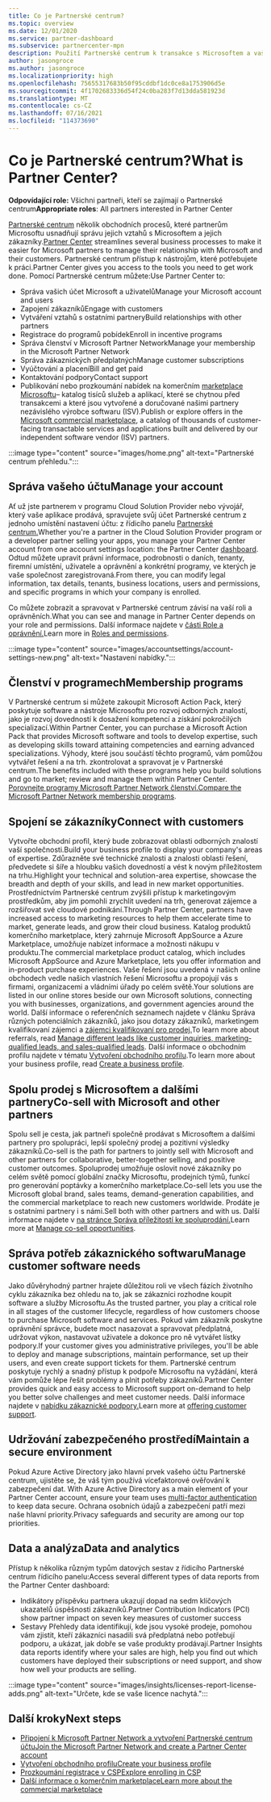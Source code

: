 ```yaml
---
title: Co je Partnerské centrum?
ms.topic: overview
ms.date: 12/01/2020
ms.service: partner-dashboard
ms.subservice: partnercenter-mpn
description: Použití Partnerské centrum k transakce s Microsoftem a vašimi zákazníky
author: jasongroce
ms.author: jasongroce
ms.localizationpriority: high
ms.openlocfilehash: 75655317683b50f95cddbf1dc0ce8a1753906d5e
ms.sourcegitcommit: 4f1702683336d54f24c0ba283f7d13dda581923d
ms.translationtype: MT
ms.contentlocale: cs-CZ
ms.lasthandoff: 07/16/2021
ms.locfileid: "114373690"
---
```

# <a name="what-is-partner-center"></a><span data-ttu-id="fc5d5-103">Co je Partnerské centrum?</span><span class="sxs-lookup"><span data-stu-id="fc5d5-103">What is Partner Center?</span></span>

<span data-ttu-id="fc5d5-104">**Odpovídající role:** Všichni partneři, kteří se zajímají o Partnerské centrum</span><span class="sxs-lookup"><span data-stu-id="fc5d5-104">**Appropriate roles**: All partners interested in Partner Center</span></span>

<span data-ttu-id="fc5d5-105">[Partnerské centrum](https://partner.microsoft.com/dashboard/home) několik obchodních procesů, které partnerům Microsoftu usnadňují správu jejich vztahů s Microsoftem a jejich zákazníky.</span><span class="sxs-lookup"><span data-stu-id="fc5d5-105">[Partner Center](https://partner.microsoft.com/dashboard/home) streamlines several business processes to make it easier for Microsoft partners to manage their relationship with Microsoft and their customers.</span></span> <span data-ttu-id="fc5d5-106">Partnerské centrum přístup k nástrojům, které potřebujete k práci.</span><span class="sxs-lookup"><span data-stu-id="fc5d5-106">Partner Center gives you access to the tools you need to get work done.</span></span> <span data-ttu-id="fc5d5-107">Pomocí Partnerské centrum můžete:</span><span class="sxs-lookup"><span data-stu-id="fc5d5-107">Use Partner Center to:</span></span>

- <span data-ttu-id="fc5d5-108">Správa vašich účet Microsoft a uživatelů</span><span class="sxs-lookup"><span data-stu-id="fc5d5-108">Manage your Microsoft account and users</span></span>
- <span data-ttu-id="fc5d5-109">Zapojení zákazníků</span><span class="sxs-lookup"><span data-stu-id="fc5d5-109">Engage with customers</span></span>
- <span data-ttu-id="fc5d5-110">Vytváření vztahů s ostatními partnery</span><span class="sxs-lookup"><span data-stu-id="fc5d5-110">Build relationships with other partners</span></span>
- <span data-ttu-id="fc5d5-111">Registrace do programů pobídek</span><span class="sxs-lookup"><span data-stu-id="fc5d5-111">Enroll in incentive programs</span></span>
- <span data-ttu-id="fc5d5-112">Správa členství v Microsoft Partner Network</span><span class="sxs-lookup"><span data-stu-id="fc5d5-112">Manage your membership in the Microsoft Partner Network</span></span>
- <span data-ttu-id="fc5d5-113">Správa zákaznických předplatných</span><span class="sxs-lookup"><span data-stu-id="fc5d5-113">Manage customer subscriptions</span></span>
- <span data-ttu-id="fc5d5-114">Vyúčtování a placení</span><span class="sxs-lookup"><span data-stu-id="fc5d5-114">Bill and get paid</span></span>
- <span data-ttu-id="fc5d5-115">Kontaktování podpory</span><span class="sxs-lookup"><span data-stu-id="fc5d5-115">Contact support</span></span>
- <span data-ttu-id="fc5d5-116">Publikování nebo prozkoumání nabídek na komerčním [marketplace Microsoftu](/azure/marketplace)– katalog tisíců služeb a aplikací, které se chytnou před transakcemi a které jsou vytvořené a doručované našimi partnery nezávislého výrobce softwaru (ISV).</span><span class="sxs-lookup"><span data-stu-id="fc5d5-116">Publish or explore offers in the [Microsoft commercial marketplace](/azure/marketplace), a catalog of thousands of customer-facing transactable services and applications built and delivered by our independent software vendor (ISV) partners.</span></span>

:::image type="content" source="images/home.png" alt-text="Partnerské centrum přehledu.":::

## <a name="manage-your-account"></a><span data-ttu-id="fc5d5-118">Správa vašeho účtu</span><span class="sxs-lookup"><span data-stu-id="fc5d5-118">Manage your account</span></span>

<span data-ttu-id="fc5d5-119">Ať už jste partnerem v programu Cloud Solution Provider nebo vývojář, který vaše aplikace prodává, spravujete svůj účet Partnerské centrum z jednoho umístění nastavení účtu: z řídicího panelu [Partnerské centrum.](https://partner.microsoft.com/dashboard/home)</span><span class="sxs-lookup"><span data-stu-id="fc5d5-119">Whether you're a partner in the Cloud Solution Provider program or a developer partner selling your apps, you manage your Partner Center account from one account settings location: the Partner Center [dashboard](https://partner.microsoft.com/dashboard/home).</span></span> <span data-ttu-id="fc5d5-120">Odtud můžete upravit právní informace, podrobnosti o daních, tenanty, firemní umístění, uživatele a oprávnění a konkrétní programy, ve kterých je vaše společnost zaregistrovaná.</span><span class="sxs-lookup"><span data-stu-id="fc5d5-120">From there, you can modify legal information, tax details, tenants, business locations, users and permissions, and specific programs in which your company is enrolled.</span></span>

<span data-ttu-id="fc5d5-121">Co můžete zobrazit a spravovat v Partnerské centrum závisí na vaší roli a oprávněních.</span><span class="sxs-lookup"><span data-stu-id="fc5d5-121">What you can see and manage in Partner Center depends on your role and permissions.</span></span> <span data-ttu-id="fc5d5-122">Další informace najdete v [části Role a oprávnění.](permissions-overview.md)</span><span class="sxs-lookup"><span data-stu-id="fc5d5-122">Learn more in [Roles and permissions](permissions-overview.md).</span></span>

:::image type="content" source="images/accountsettings/account-settings-new.png" alt-text="Nastavení nabídky.":::

## <a name="membership-programs"></a><span data-ttu-id="fc5d5-124">Členství v programech</span><span class="sxs-lookup"><span data-stu-id="fc5d5-124">Membership programs</span></span>

<span data-ttu-id="fc5d5-125">V Partnerské centrum si můžete zakoupit Microsoft Action Pack, který poskytuje software a nástroje Microsoftu pro rozvoj odborných znalostí, jako je rozvoj dovedností k dosažení kompetencí a získání pokročilých specializací.</span><span class="sxs-lookup"><span data-stu-id="fc5d5-125">Within Partner Center, you can purchase a Microsoft Action Pack that provides Microsoft software and tools to develop expertise, such as developing skills toward attaining competencies and earning advanced specializations.</span></span> <span data-ttu-id="fc5d5-126">Výhody, které jsou součástí těchto programů, vám pomůžou vytvářet řešení a na trh. zkontrolovat a spravovat je v Partnerské centrum.</span><span class="sxs-lookup"><span data-stu-id="fc5d5-126">The benefits included with these programs help you build solutions and go to market; review and manage them within Partner Center.</span></span> <span data-ttu-id="fc5d5-127">[Porovnejte programy Microsoft Partner Network členství.](https://partner.microsoft.com/membership/compare-offers)</span><span class="sxs-lookup"><span data-stu-id="fc5d5-127">[Compare the Microsoft Partner Network membership programs](https://partner.microsoft.com/membership/compare-offers).</span></span>

## <a name="connect-with-customers"></a><span data-ttu-id="fc5d5-128">Spojení se zákazníky</span><span class="sxs-lookup"><span data-stu-id="fc5d5-128">Connect with customers</span></span>

<span data-ttu-id="fc5d5-129">Vytvořte obchodní profil, který bude zobrazovat oblasti odborných znalostí vaší společnosti.</span><span class="sxs-lookup"><span data-stu-id="fc5d5-129">Build your business profile to display your company's areas of expertise.</span></span> <span data-ttu-id="fc5d5-130">Zdůrazněte své technické znalosti a znalosti oblasti řešení, předvedete si šíře a hloubku vašich dovedností a vést k novým příležitostem na trhu.</span><span class="sxs-lookup"><span data-stu-id="fc5d5-130">Highlight your technical and solution-area expertise, showcase the breadth and depth of your skills, and lead in new market opportunities.</span></span> <span data-ttu-id="fc5d5-131">Prostřednictvím Partnerské centrum zvýšili přístup k marketingovým prostředkům, aby jim pomohli zrychlit uvedení na trh, generovat zájemce a rozšiřovat své cloudové podnikání.</span><span class="sxs-lookup"><span data-stu-id="fc5d5-131">Through Partner Center, partners have increased access to marketing resources to help them accelerate time to market, generate leads, and grow their cloud business.</span></span> <span data-ttu-id="fc5d5-132">Katalog produktů komerčního marketplace, který zahrnuje Microsoft AppSource a Azure Marketplace, umožňuje nabízet informace a možnosti nákupu v produktu.</span><span class="sxs-lookup"><span data-stu-id="fc5d5-132">The commercial marketplace product catalog, which includes Microsoft AppSource and Azure Marketplace, lets you offer information and in-product purchase experiences.</span></span> <span data-ttu-id="fc5d5-133">Vaše řešení jsou uvedená v našich online obchodech vedle našich vlastních řešení Microsoftu a propojují vás s firmami, organizacemi a vládními úřady po celém světě.</span><span class="sxs-lookup"><span data-stu-id="fc5d5-133">Your solutions are listed in our online stores beside our own Microsoft solutions, connecting you with businesses, organizations, and government agencies around the world.</span></span> <span data-ttu-id="fc5d5-134">Další informace o referenčních seznamech najdete v článku Správa různých potenciálních zákazníků, jako jsou dotazy zákazníků, marketingem kvalifikovaní zájemci a [zájemci kvalifikovaní pro prodej.](manage-leads.md)</span><span class="sxs-lookup"><span data-stu-id="fc5d5-134">To learn more about referrals, read [Manage different leads like customer inquiries, marketing-qualified leads, and sales-qualified leads](manage-leads.md).</span></span> <span data-ttu-id="fc5d5-135">Další informace o obchodním profilu najdete v tématu [Vytvoření obchodního profilu](create-a-marketing-profile.md).</span><span class="sxs-lookup"><span data-stu-id="fc5d5-135">To learn more about your business profile, read [Create a business profile](create-a-marketing-profile.md).</span></span>

## <a name="co-sell-with-microsoft-and-other-partners"></a><span data-ttu-id="fc5d5-136">Spolu prodej s Microsoftem a dalšími partnery</span><span class="sxs-lookup"><span data-stu-id="fc5d5-136">Co-sell with Microsoft and other partners</span></span>

<span data-ttu-id="fc5d5-137">Spolu sell je cesta, jak partneři společně prodávat s Microsoftem a dalšími partnery pro spolupráci, lepší společný prodej a pozitivní výsledky zákazníků.</span><span class="sxs-lookup"><span data-stu-id="fc5d5-137">Co-sell is the path for partners to jointly sell with Microsoft and other partners for collaborative, better-together selling, and positive customer outcomes.</span></span> <span data-ttu-id="fc5d5-138">Spoluprodej umožňuje oslovit nové zákazníky po celém světě pomocí globální značky Microsoftu, prodejních týmů, funkcí pro generování poptávky a komerčního marketplace.</span><span class="sxs-lookup"><span data-stu-id="fc5d5-138">Co-sell lets you use the Microsoft global brand, sales teams, demand-generation capabilities, and the commercial marketplace to reach new customers worldwide.</span></span> <span data-ttu-id="fc5d5-139">Prodáte je s ostatními partnery i s námi.</span><span class="sxs-lookup"><span data-stu-id="fc5d5-139">Sell both with other partners and with us.</span></span> <span data-ttu-id="fc5d5-140">Další informace najdete v [na stránce Správa příležitostí ke spoluprodání.](manage-co-sell-opportunities.md)</span><span class="sxs-lookup"><span data-stu-id="fc5d5-140">Learn more at [Manage co-sell opportunities](manage-co-sell-opportunities.md).</span></span>

## <a name="manage-customer-software-needs"></a><span data-ttu-id="fc5d5-141">Správa potřeb zákaznického softwaru</span><span class="sxs-lookup"><span data-stu-id="fc5d5-141">Manage customer software needs</span></span>

<span data-ttu-id="fc5d5-142">Jako důvěryhodný partner hrajete důležitou roli ve všech fázích životního cyklu zákazníka bez ohledu na to, jak se zákazníci rozhodne koupit software a služby Microsoftu.</span><span class="sxs-lookup"><span data-stu-id="fc5d5-142">As the trusted partner, you play a critical role in all stages of the customer lifecycle, regardless of how customers choose to purchase Microsoft software and services.</span></span> <span data-ttu-id="fc5d5-143">Pokud vám zákazník poskytne oprávnění správce, budete moct nasazovat a spravovat předplatná, udržovat výkon, nastavovat uživatele a dokonce pro ně vytvářet lístky podpory.</span><span class="sxs-lookup"><span data-stu-id="fc5d5-143">If your customer gives you administrative privileges, you'll be able to deploy and manage subscriptions, maintain performance, set up their users, and even create support tickets for them.</span></span> <span data-ttu-id="fc5d5-144">Partnerské centrum poskytuje rychlý a snadný přístup k podpoře Microsoftu na vyžádání, která vám pomůže lépe řešit problémy a plnit potřeby zákazníků.</span><span class="sxs-lookup"><span data-stu-id="fc5d5-144">Partner Center provides quick and easy access to Microsoft support on-demand to help you better solve challenges and meet customer needs.</span></span> <span data-ttu-id="fc5d5-145">Další informace najdete v [nabídku zákaznické podpory.](customer-support.md)</span><span class="sxs-lookup"><span data-stu-id="fc5d5-145">Learn more at [offering customer support](customer-support.md).</span></span>

## <a name="maintain-a-secure-environment"></a><span data-ttu-id="fc5d5-146">Udržování zabezpečeného prostředí</span><span class="sxs-lookup"><span data-stu-id="fc5d5-146">Maintain a secure environment</span></span>

<span data-ttu-id="fc5d5-147">Pokud Azure Active Directory jako hlavní prvek vašeho účtu Partnerské centrum, ujistěte se, že váš tým používá vícefaktorové ověřování k zabezpečení dat. [](partner-security-requirements-mandating-mfa.md)</span><span class="sxs-lookup"><span data-stu-id="fc5d5-147">With Azure Active Directory as a main element of your Partner Center account, ensure your team uses [multi-factor authentication](partner-security-requirements-mandating-mfa.md) to keep data secure.</span></span> <span data-ttu-id="fc5d5-148">Ochrana osobních údajů a zabezpečení patří mezi naše hlavní priority.</span><span class="sxs-lookup"><span data-stu-id="fc5d5-148">Privacy safeguards and security are among our top priorities.</span></span>

## <a name="data-and-analytics"></a><span data-ttu-id="fc5d5-149">Data a analýza</span><span class="sxs-lookup"><span data-stu-id="fc5d5-149">Data and analytics</span></span>

<span data-ttu-id="fc5d5-150">Přístup k několika různým typům datových sestav z řídicího Partnerské centrum řídicího panelu:</span><span class="sxs-lookup"><span data-stu-id="fc5d5-150">Access several different types of data reports from the Partner Center dashboard:</span></span>

- <span data-ttu-id="fc5d5-151">Indikátory příspěvku partnera ukazují dopad na sedm klíčových ukazatelů úspěšnosti zákazníků.</span><span class="sxs-lookup"><span data-stu-id="fc5d5-151">Partner Contribution Indicators (PCI) show partner impact on seven key measures of customer success</span></span>
- <span data-ttu-id="fc5d5-152">Sestavy Přehledy data identifikují, kde jsou vysoké prodeje, pomohou vám zjistit, kteří zákazníci nasadili svá předplatná nebo potřebují podporu, a ukázat, jak dobře se vaše produkty prodávají.</span><span class="sxs-lookup"><span data-stu-id="fc5d5-152">Partner Insights data reports identify where your sales are high, help you find out which customers have deployed their subscriptions or need support, and show how well your products are selling.</span></span>

:::image type="content" source="images/insights/licenses-report-license-adds.png" alt-text="Určete, kde se vaše licence nachytá.":::

## <a name="next-steps"></a><span data-ttu-id="fc5d5-154">Další kroky</span><span class="sxs-lookup"><span data-stu-id="fc5d5-154">Next steps</span></span>

- [<span data-ttu-id="fc5d5-155">Připojení k Microsoft Partner Network a vytvoření Partnerské centrum účtu</span><span class="sxs-lookup"><span data-stu-id="fc5d5-155">Join the Microsoft Partner Network and create a Partner Center account</span></span>](mpn-create-a-partner-center-account.md)
- [<span data-ttu-id="fc5d5-156">Vytvoření obchodního profilu</span><span class="sxs-lookup"><span data-stu-id="fc5d5-156">Create your business profile</span></span>](create-a-marketing-profile.md)
- [<span data-ttu-id="fc5d5-157">Prozkoumání registrace v CSP</span><span class="sxs-lookup"><span data-stu-id="fc5d5-157">Explore enrolling in CSP</span></span>](csp-overview.md)
- [<span data-ttu-id="fc5d5-158">Další informace o komerčním marketplace</span><span class="sxs-lookup"><span data-stu-id="fc5d5-158">Learn more about the commercial marketplace</span></span>](csp-commercial-marketplace-overview.md)
